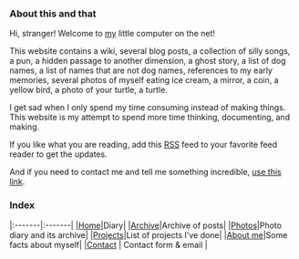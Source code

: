 <p class="Weather is-light" is="weather-description"></p>

### About this and that

Hi, stranger! Welcome to [my](/me) little computer on the net!

This website contains a wiki, several blog posts, a collection of silly songs,
a pun, a hidden passage to another dimension, a ghost story, a list of dog names, a list of names
that are not dog names, references to my early memories, several photos of
myself eating ice cream, a mirror, a coin, a yellow bird, a photo of your turtle, a
turtle.

I get sad when I only spend my time consuming instead of making things. This website
is my attempt to spend more time thinking, documenting, and making.

If you like what you are reading, add this [RSS](/feed.xml) feed to your
favorite feed reader to get the updates.

And if you need to contact me and tell me something incredible, [use this link](https://mail.javier.computer).

### Index

|:-------|:-------|
|[Home](/)|Diary|
|[Archive](/archive)|Archive of posts|
|[Photos](/photos)|Photo diary and its archive|
|[Projects](/projects)|List of projects I've done|
|[About me](/me)|Some facts about myself|
|[Contact](https://mail.javier.computer) | Contact form & email |
